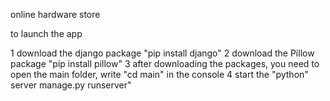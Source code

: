 online hardware store



to launch the app

1 download the django package "pip install django"
2 download the Pillow package "pip install pillow"
3 after downloading the packages, you need to open the main folder, write "cd main" in the console
4 start the "python" server manage.py runserver"
